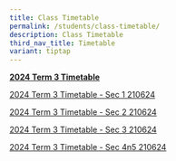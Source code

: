 ```yaml
---
title: Class Timetable
permalink: /students/class-timetable/
description: Class Timetable
third_nav_title: Timetable
variant: tiptap
---
```

<p><strong><u>2024 Term 3 Timetable</u></strong>
</p>
<p></p>
<p><a href="/files/Students/2024 Term 3 Timetable/Sem_2_Sec_1.pdf" rel="noopener noreferrer nofollow" target="_blank">2024 Term 3 Timetable - Sec 1 210624</a>
</p>
<p><a href="/files/Students/2024 Term 3 Timetable/Sem_2_Sec_2.pdf" rel="noopener noreferrer nofollow" target="_blank">2024 Term 3 Timetable - Sec 2 210624</a>
</p>
<p><a href="/files/Students/2024 Term 3 Timetable/Sem_2_Sec_3.pdf" rel="noopener noreferrer nofollow" target="_blank">2024 Term 3 Timetable - Sec 3 210624</a>
</p>
<p><a href="/files/Students/2024 Term 3 Timetable/Sem_2_Sec_4n5.pdf" rel="noopener noreferrer nofollow" target="_blank">2024 Term 3 Timetable - Sec 4n5 210624</a>
</p>
<p></p>
<p></p>